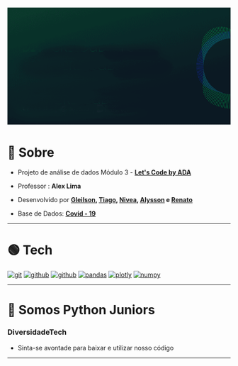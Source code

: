 <h1>
    <img src="img\logo.gif">
</h1>

# 🔴 Sobre

- Projeto de análise de dados Módulo 3 - **[Let's Code by ADA](https://letscode.com.br/)**
- Professor : **Alex Lima**
- Desenvolvido por **[Gleilson](https://www.linkedin.com/in/gleilsonpedro/),
                     [Tiago](https://www.linkedin.com/in/tiago-lima-917b70bb/),
                     [Nivea](https://www.linkedin.com/in/nivea-ester-sousa),
                     [Alysson](https://www.linkedin.com/in/alysson-vinagre-b03714125)
                      e [Renato](https://www.linkedin.com/in/avlisotan/)**


- Base de Dados: **[Covid - 19](https://raw.githubusercontent.com/wcota/covid19br/master/cases-brazil-states.csv)**
---
# 🟢 Tech


[![git](https://img.shields.io/badge/GIT-E44C30?style=for-the-badge&logo=git&logoColor=white)](https://git-scm.com)
[![github](https://img.shields.io/badge/GitHub-100000?style=for-the-badge&logo=github&logoColor=white)](https://github.com/)
[![github](https://img.shields.io/badge/Python-FFD43B?style=for-the-badge&logo=python&logoColor=blue)](https://docs.python.org/3/)
[![pandas](https://img.shields.io/badge/Pandas-2C2D72?style=for-the-badge&logo=pandas&logoColor=white)](https://pandas.pydata.org/docs/)
[![plotly](https://img.shields.io/badge/Plotly-239120?style=for-the-badge&logo=plotly&logoColor=white)](https://plotly.com/python/)
[![numpy](https://img.shields.io/badge/Numpy-777BB4?style=for-the-badge&logo=numpy&logoColor=white)](https://numpy.org/doc/)



---
# 🔵 Somos Python Juniors 
### **DiversidadeTech**

- Sinta-se avontade para baixar e utilizar nosso código

---

